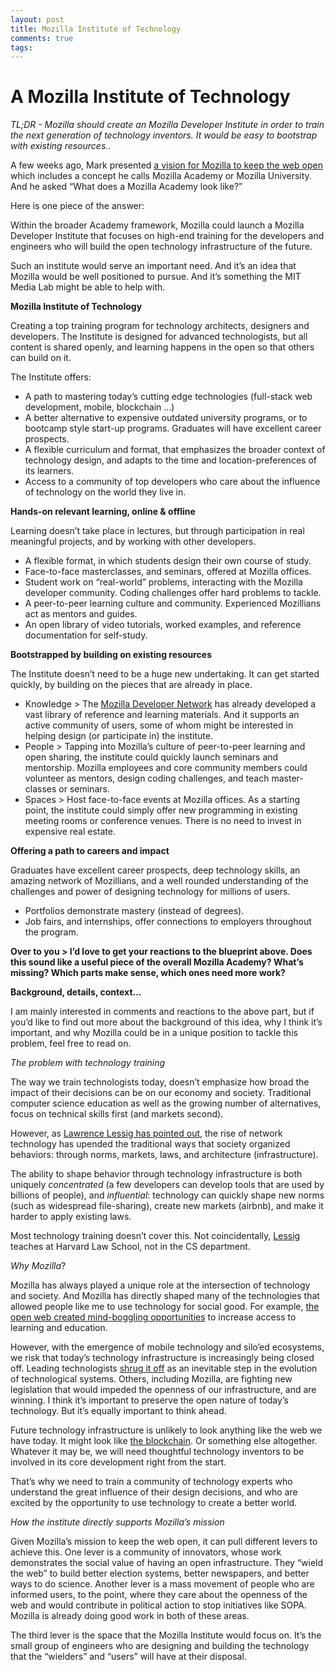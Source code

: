 ```yaml
---
layout: post
title: Mozilla Institute of Technology
comments: true
tags:
---
```

# A Mozilla Institute of Technology

*TL;DR - Mozilla should create an Mozilla Developer Institute in order to train the next generation of technology inventors. It would be easy to bootstrap with existing resources.*. 

A few weeks ago, Mark presented [a vision for Mozilla to keep the web open](https://commonspace.wordpress.com/2015/03/31/building-an-academy/) which includes a concept he calls Mozilla Academy or Mozilla University. And he asked “What does a Mozilla Academy look like?”

Here is one piece of the answer: 

Within the broader Academy framework, Mozilla could launch a Mozilla Developer Institute that focuses on high-end training for the developers and engineers who will build the open technology infrastructure of the future. 

Such an institute would serve an important need. And it’s an idea that Mozilla would be well positioned to pursue. And it’s something the MIT Media Lab might be able to help with. 


**Mozilla Institute of Technology**

Creating a top training program for technology architects, designers and developers. The Institute is designed for advanced technologists, but all content is shared openly, and learning happens in the open so that others can build on it. 

The Institute offers:
 
* A path to mastering today’s cutting edge technologies (full-stack web development, mobile, blockchain …)
* A better alternative to expensive outdated university programs, or to bootcamp style start-up programs. Graduates will have excellent career prospects. 
* A flexible curriculum and format, that emphasizes the broader context of technology design, and adapts to the time and location-preferences of its learners. 
* Access to a community of top developers who care about the influence of technology on the world they live in. 

**Hands-on relevant learning, online & offline**

Learning doesn’t take place in lectures, but through participation in real meaningful projects, and by working with other developers. 

* A flexible format, in which students design their own course of study. 
* Face-to-face masterclasses, and seminars, offered at Mozilla offices.
* Student work on “real-world” problems, interacting with the Mozilla developer community. Coding challenges offer hard problems to tackle. 
* A peer-to-peer learning culture and community. Experienced Mozillians act as mentors and guides.
* An open library of video tutorials, worked examples, and reference documentation for self-study.   

**Bootstrapped by building on existing resources**

The Institute doesn’t need to be a huge new undertaking. It can get started quickly, by building on the pieces that are already in place.

* Knowledge > The [Mozilla Developer Network](https://developer.mozilla.org/en-US/) has already developed a vast library of reference and learning materials. And it supports an active community of users, some of whom might be interested in helping design (or participate in) the institute. 
* People > Tapping into Mozilla’s culture of peer-to-peer learning and open sharing, the institute could quickly launch seminars and mentorship. Mozilla employees and core community members could volunteer as mentors, design coding challenges, and teach master-classes or seminars. 
* Spaces > Host face-to-face events at Mozilla offices. As a starting point, the institute could simply offer new programming in existing meeting rooms or conference venues. There is no need to invest in expensive real estate. 

**Offering a path to careers and impact**

Graduates have excellent career prospects, deep technology skills, an amazing network of Mozillians, and a well rounded understanding of the challenges and power of designing technology for millions of users. 

* Portfolios demonstrate mastery (instead of degrees).
* Job fairs, and internships, offer connections to employers throughout the program. 


**Over to you > I’d love to get your reactions to the blueprint above. Does this sound like a useful piece of the overall Mozilla Academy? What’s missing? Which parts make sense, which ones need more work?**


**Background, details, context…** 

I am mainly interested in comments and reactions to the above part, but if you’d like to find out more about the background of this idea, why I think it’s important, and why Mozilla could be in a unique position to tackle this problem, feel free to read on.


*The problem with technology training*

The way we train technologists today, doesn’t emphasize how broad the impact of their decisions can be on our economy and society. Traditional computer science education as well as the growing number of alternatives, focus on technical skills first (and markets second). 

However, as [Lawrence Lessig has pointed out](http://codev2.cc/download+remix/Lessig-Codev2.pdf), the rise of network technology has upended the traditional ways that society organized behaviors: through norms, markets, laws, and architecture (infrastructure). 

The ability to shape behavior through technology infrastructure is both uniquely *concentrated* (a few developers can develop tools that are used by billions of people), and *influential*: technology can quickly shape new norms (such as widespread file-sharing), create new markets (airbnb), and make it harder to apply existing laws. 

Most technology training doesn’t cover this. Not coincidentally, [Lessig](http://en.wikipedia.org/wiki/Lawrence_Lessig) teaches at Harvard Law School, not in the CS department. 


*Why Mozilla*?

Mozilla has always played a unique role at the intersection of technology and society. And Mozilla has directly shaped many of the technologies that allowed people like me to use technology for social good. For example, [the open web created mind-boggling opportunities](https://ocw.mit.edu) to increase access to learning and education. 

However, with the emergence of mobile technology and silo’ed ecosystems, we risk that today’s technology infrastructure is increasingly being closed off. Leading technologists [shrug it off](https://medium.com/@johnolilly/on-inevitability-pendula-41a5e59c3ba3) as an inevitable step in the evolution of technological systems. Others, including Mozilla, are fighting new legislation that would impeded the openness of our infrastructure, and are winning. I think it’s important to preserve the open nature of today’s technology. But it’s equally important to think ahead. 

Future technology infrastructure is unlikely to look anything like the web we have today. It might look like [the blockchain](http://bollier.org/blog/blockchain-promising-new-infrastructure-online-commons). Or something else altogether. Whatever it may be, we will need thoughtful technology inventors to be involved in its core development right from the start. 

That’s why we need to train a community of technology experts who understand the great influence of their design decisions, and who are excited by the opportunity to use technology to create a better world. 


*How the institute directly supports Mozilla’s mission*

Given Mozilla’s mission to keep the web open, it can pull different levers to achieve this. One lever is a community of innovators, whose work demonstrates the social value of having an open infrastructure. They “wield the web” to build better election systems, better newspapers, and better ways to do science. Another lever is a mass movement of people who are informed users, to the point, where they care about the openness of the web and would contribute in political action to stop initiatives like SOPA. Mozilla is already doing good work in both of these areas. 

The third lever is the space that the Mozilla Institute would focus on. It’s the small group of engineers who are designing and building the technology that the “wielders” and “users” will have at their disposal.


